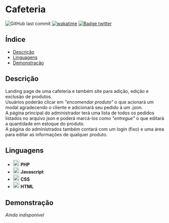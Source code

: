 # Cafeteria

![GitHub last commit](https://img.shields.io/github/last-commit/aaneleh/cafeteria)
[![wakatime](https://wakatime.com/badge/user/63a62ebf-02b8-40ab-b01b-99f672dace05/project/685d2d2e-7ebc-41d6-aa4a-418d584b6871.svg)](https://wakatime.com/badge/user/63a62ebf-02b8-40ab-b01b-99f672dace05/project/685d2d2e-7ebc-41d6-aa4a-418d584b6871)
[![Badge twitter](https://img.shields.io/twitter/follow/helena_kurzzz)](https://twitter.com/helena_kurzzz)

## Índice

* [Descrição](#descrição)
* [Linguagens](#linguagens)
* [Demonstração](#demonstração)

## Descrição

Landing page de uma cafeteria e também site para adição, edição e exclusão de produtos.  
Usuários poderão clicar em _"encomendar produto"_ o que acionará um modal agradecendo o cliente e adicionará seu pedido à um .json.  
A página principal do administrador terá uma lista de todos os pedidos listados no arquivo json e poderá marcá-los como _"entregue"_ o que editará a quantidade em estoque do produto.    
A página do administrados também contará com um login (fixo) e uma área para editar as informações de qualquer produto.  

## Linguagens

- <img src="https://cdn.jsdelivr.net/gh/devicons/devicon/icons/php/php-plain.svg"  width="20px" height="auto" /> **PHP**
- <img src="https://cdn.jsdelivr.net/gh/devicons/devicon/icons/javascript/javascript-original.svg"  width="20px" height="auto" /> **Javascript**
- <img src="https://cdn.jsdelivr.net/gh/devicons/devicon/icons/css3/css3-original.svg"  width="20px" height="auto" /> **CSS**
- <img src="https://cdn.jsdelivr.net/gh/devicons/devicon/icons/html5/html5-original.svg"  width="20px" height="auto" /> **HTML**

## Demonstração

_Ainda indisponível_
